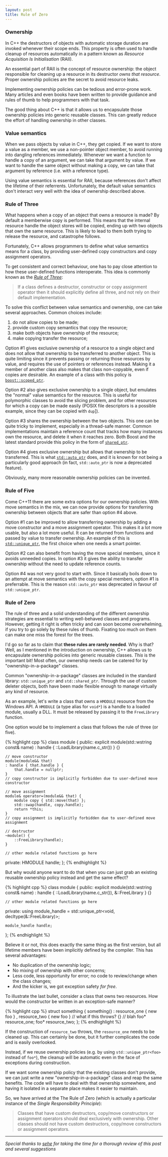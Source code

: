 ```yaml
---
layout: post
title: Rule of Zero
---
```


### Ownership

In C++ the destructors of objects with automatic storage duration are invoked
whenever their scope ends. This property is often used to handle cleanup of
resources automatically in a pattern known as *Resource Acquisition Is
Initialisation* (RAII).

An essential part of RAII is the concept of resource ownership: the object
responsible for cleaning up a resource in its destructor *owns that resource*.
Proper ownership policies are the secret to avoid resource leaks.

Implementing ownership policies can be tedious and error-prone work. Many
articles and even books have been written to provide guidance and rules of thumb
to help programmers with that task.

The good thing about C++ is that it allows us to encapsulate those ownership
policies into generic reusable classes. This can greatly reduce the effort of
handling ownership in other classes.

### Value semantics

When we pass objects by value in C++, they get copied. If we want to store a
value as a member, we use a non-pointer object member, to avoid running into
dangling references immediately. Whenever we want a function to handle a copy of
an argument, we can take that argument by value. If we want to handle the same
object without making a copy, we can take that argument by reference (i.e.  with
a reference type).

Using value semantics is essential for RAII, because references don't affect the
lifetime of their referrents. Unfortunately, the default value semantics don't
interact very well with the idea of ownership described above.

### Rule of Three

What happens when a copy of an object that owns a resource is made? By default a
memberwise copy is performed. This means that the internal resource handle the
object stores will be copied, ending up with two objects that own the same
resource. This is likely to lead to them both trying to release the resource,
and catastrophe follows.

Fortunately, C++ allows programmers to define what value semantics means for a
class, by providing user-defined copy constructors and copy assignment
operators.

To get consistent and correct behaviour, one has to pay close attention to how
these user-defined functions interoperate. This idea is commonly known as the
[*Rule of Three*][rule of three]:

> If a class defines a destructor, constructor or copy assignment operator then
> it should explicitly define all three, and not rely on their default
> implementation.

To solve this conflict between value semantics and ownership, one can take
several approaches. Common choices include:

1. do not allow copies to be made;
2. provide custom copy semantics that copy the resource;
3. make both objects have ownership of the resource;
4. make copying transfer the resource;

Option #1 gives exclusive ownership of a resource to a single object and does not
allow that ownership to be transferred to another object. This is quite
limiting since it prevents passing or returning those resources by value, and
requires the use of pointers or references instead. Making it a member of
another class also makes that class non-copyable, even if copies are desirable.
An example of a class with this policy is [`boost::scoped_ptr`][scoped_ptr].

Option #2 also gives exclusive ownership to a single object, but emulates the
"normal" value semantics for the resource. This is useful for polymorphic
classes to avoid the slicing problem, and for other resources for which a copy
can be made easily (POSIX file descriptors is a possible example, since they can
be copied with `dup`]).

Option #3 shares the ownership between the two objects. This one can be quite
tricky to implement, especially in a thread-safe manner. Common implementations
maintain a reference count that tracks how many instances own the resource, and
delete it when it reaches zero. Both Boost and the latest standard provide this
policy in the form of [`shared_ptr`][shared_ptr].

Option #4 gives exclusive ownership but allows that ownership to be transferred.
This is what [`std::auto_ptr`][auto_ptr] does, and it is known for not being a particularly
good approach (in fact, `std::auto_ptr` is now a deprecated feature).

Obviously, many more reasonable ownership policies can be invented.

### Rule of Five

Come C++11 there are some extra options for our ownership policies. With move
semantics in the mix, we can now provide options for transferring ownership
between objects that are safer than option #4 above.

Option #1 can be improved to allow transferring ownership by adding a move
constructor and a move assignment operator. This makes it a lot more usable, but
also a lot more useful. It can be returned from functions and passed by value to
transfer ownership. An example of this is [`std::unique_ptr`][unique_ptr], the first choice
when one needs a smart pointer.

Option #2 can also benefit from having the move special members, since it avoids
unneeded copies. In option #3 it gives the ability to transfer ownership
without the need to update reference counts. 

Option #4 was not very good to start with. Since it basically boils down to an
attempt at move semantics with the copy special members, option #1 is
preferrable. This is the reason `std::auto_ptr` was deprecated in favour of
`std::unique_ptr`.

### Rule of Zero

The rule of three and a solid understanding of the different ownership
strategies are essential to writing well-behaved classes and programs.  However,
getting it right is often tricky and can soon become overwhelming, if you try to
go solely by these rules of thumb. Fixating too much on them can make one miss
the forest for the trees. 

I'd go so far as to claim that **these rules are rarely needed**. Why is that?
Well, as I mentioned in the introduction on ownership, C++ allows us to
encapsulate ownership policies into generic reusable classes. *This* is the
important bit! Most often, our ownership needs can be catered for by
"ownership-in-a-package" classes.

Common "ownership-in-a-package" classes are included in the standard library:
`std::unique_ptr` and `std::shared_ptr`. Through the use of custom deleter
objects, both have been made flexible enough to manage virtually any kind of
resource.

As an example, let's write a class that owns a `HMODULE` resource from the
Windows API. A `HMODULE` (a type alias for `void*`) is a handle to a loaded
module, usually a DLL.  It must be released by passing it to the `FreeLibrary`
function.

One option would be to implement a class that follows the rule of three (or
five).

{% highlight cpp %}
class module {
public:
    explicit module(std::wstring const& name)
    : handle { ::LoadLibrary(name.c_str()) } {}

    // move constructor
    module(module&& that)
    : handle { that.handle } {
        that.handle = nullptr;
    }
    // copy constructor is implicitly forbidden due to user-defined move constructor

    // move assignment
    module& operator=(module&& that) {
        module copy { std::move(that) };
        std::swap(handle, copy.handle);
        return *this;
    }
    // copy assignment is implicitly forbidden due to user-defined move assignment

    // destructor
    ~module() {
        ::FreeLibrary(handle);
    }

    // other module related functions go here

private:
    HMODULE handle;
};
{% endhighlight %}

But why would anyone want to do that when you can just grab an existing reusable
ownership policy instead and get the same effect?

{% highlight cpp %}
class module {
public:
    explicit module(std::wstring const& name)
    : handle { ::LoadLibrary(name.c_str()), &::FreeLibrary } {}

    // other module related functions go here

private:
    using module_handle = std::unique_ptr<void, decltype(&::FreeLibrary)>;

    module_handle handle;
};
{% endhighlight %}

Believe it or not, this does exactly the same thing as the first version, but
all lifetime members have been implicitly defined by the compiler. This has
several advantages:

 - No duplication of the ownership logic;
 - No mixing of ownership with other concerns;
 - Less code, less opportunity for error; no code to review/change when the
   class changes;
 - And the kicker is, we got exception safety *for free*.

To illustrate the last bullet, consider a class that owns two resources. How
would the constructor be written in an exception-safe manner?

{% highlight cpp %}
struct something {
    something()
    : resource_one { new foo }
    , resource_two { new foo } // what if this throws?
    {}
    // blah
    foo* resource_one;
    foo* resource_two;
};
{% endhighlight %}

If the construction of `resource_two` throws, the `resource_one` needs to be
cleaned up. This can certainly be done, but it further complicates the code and
is easily overlooked.

Instead, if we reuse ownership policies (e.g. by using `std::unique_ptr<foo>`
instead of `foo*`), the cleanup will be automatic even in the face of exceptions
during construction.

If we want some ownership policy that the existing classes don't provide, we can
just write a new "ownership-in-a-package" class and reap the same benefits.
The code will have to deal with that ownership somewhere, and having it isolated
in a separate place makes it easier to maintain.

So, we have arrived at the The Rule of Zero (which is actually a particular
instance of the *Single Responsibility Principle*):

> Classes that have custom destructors, copy/move constructors or assignment
> operators should deal exclusively with ownership. Other classes should not
> have custom destructors, copy/move constructors or assignment operators.

---

*Special thanks to [sehe][sehe] for taking the time for a thorough review of
this post and several suggestions*

 [rule of three]: http://stackoverflow.com/q/4172722/46642
 [scoped_ptr]: http://www.boost.org/libs/smart_ptr/scoped_ptr.htm
 [auto_ptr]: http://en.cppreference.com/w/cpp/memory/auto_ptr
 [shared_ptr]: http://en.cppreference.com/w/cpp/memory/shared_ptr
 [unique_ptr]: http://en.cppreference.com/w/cpp/memory/unique_ptr
 [sehe]: http://stackoverflow.com/u/85371

